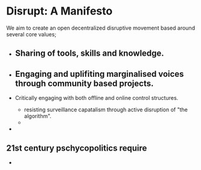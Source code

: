 # Disrupt: A Manifesto

We aim to create an open decentralized disruptive movement based around several core values;

- Sharing of tools, skills and knowledge.
  -

- Engaging and uplifiting marginalised voices through community based projects.
  -

- Critically engaging with both offline and online control structures.
  - resisting surveillance capatalism through active disruption of "the algorithm".
  - 

-

21st century pschycopolitics require
-
-
